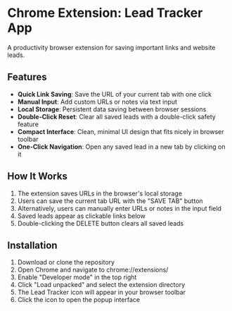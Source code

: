 # Chrome Extension: Lead Tracker App

A productivity browser extension for saving important links and website leads.

## Features

- **Quick Link Saving**: Save the URL of your current tab with one click
- **Manual Input**: Add custom URLs or notes via text input
- **Local Storage**: Persistent data saving between browser sessions
- **Double-Click Reset**: Clear all saved leads with a double-click safety feature
- **Compact Interface**: Clean, minimal UI design that fits nicely in browser toolbar
- **One-Click Navigation**: Open any saved lead in a new tab by clicking on it

## How It Works

1. The extension saves URLs in the browser's local storage
2. Users can save the current tab URL with the "SAVE TAB" button
3. Alternatively, users can manually enter URLs or notes in the input field
4. Saved leads appear as clickable links below
5. Double-clicking the DELETE button clears all saved leads

## Installation

1. Download or clone the repository
2. Open Chrome and navigate to chrome://extensions/
3. Enable "Developer mode" in the top right
4. Click "Load unpacked" and select the extension directory
5. The Lead Tracker icon will appear in your browser toolbar
6. Click the icon to open the popup interface